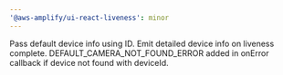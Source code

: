 ```yaml
---
'@aws-amplify/ui-react-liveness': minor
---
```


Pass default device info using ID. Emit detailed device info on liveness complete. DEFAULT_CAMERA_NOT_FOUND_ERROR added in onError callback if device not found with deviceId.
